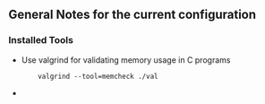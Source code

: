 ## General Notes for the current configuration

### Installed Tools
- Use valgrind for validating memory usage in C programs
	```
		valgrind --tool=memcheck ./val
	```
- 
